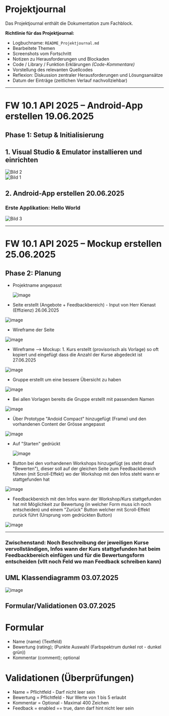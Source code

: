 # Projektjournal

Das Projektjournal enthält die Dokumentation zum Fachblock.

**Richtlinie für das Projektjournal:**

- Logbuchname: `README_Projektjournal.md`  
- Bearbeitete Themen  
- Screenshots vom Fortschritt  
- Notizen zu Herausforderungen und Blockaden  
- Code / Library / Funktion Erklärungen *(Code-Kommentare)*  
- Vorstellung des relevanten Quellcodes  
- Reflexion: Diskussion zentraler Herausforderungen und Lösungsansätze
- Datum der Einträge (zeitlichen Verlauf nachvollziehbar)

---

# FW 10.1 API 2025 – Android-App erstellen 19.06.2025

## Phase 1: Setup & Initialisierung 

## 1. Visual Studio & Emulator installieren und einrichten

![Bild 2](https://github.com/user-attachments/assets/20d99aa0-6a65-486f-ae74-329d37133e86)  
![Bild 1](https://github.com/user-attachments/assets/89d5fd13-c6db-4312-beb9-c5706390c5c1)

## 2. Android-App erstellen 20.06.2025

### Erste Applikation: Hello World

![Bild 3](https://github.com/user-attachments/assets/36651b75-e03d-4522-99f6-ddd191c5791a)

---

# FW 10.1 API 2025 – Mockup erstellen 25.06.2025

## Phase 2: Planung

- Projektname angepasst

  ![image](https://github.com/user-attachments/assets/659e3803-0f65-40c8-894a-0bb0861cabb4)


- Seite erstellt (Angebote + Feedbackbereich) - Input von Herr Kienast (Effizienz) 26.06.2025
  
![image](https://github.com/user-attachments/assets/81d40352-2390-44bd-a8f7-c97d6679a196)

- Wireframe der Seite

![image](https://github.com/user-attachments/assets/47fafa55-168b-4913-a78c-04e09149253c)

- Wireframe --> Mockup: 1. Kurs erstellt (provisorisch als Vorlage) so oft kopiert und eingefügt dass die Anzahl der Kurse abgedeckt ist 27.06.2025

![image](https://github.com/user-attachments/assets/0867db64-baf5-4b7c-801c-93c713b5ea77)

- Gruppe erstellt um eine bessere Übersicht zu haben

![image](https://github.com/user-attachments/assets/49e8503e-e7bd-4632-a04c-e977e938a15c)

- Bei allen Vorlagen bereits die Gruppe erstellt mit passendem Namen

![image](https://github.com/user-attachments/assets/63b6ae9f-e131-42e0-bcba-a4a689cf63fe)

- Über Prototype "Andoid Compact" hinzugefügt (Frame) und den vorhandenen Content der Grösse angepasst

![image](https://github.com/user-attachments/assets/8ff18337-12b3-476b-9ead-a72c7690e688)

- Auf "Starten" gedrückt

  ![image](https://github.com/user-attachments/assets/cb47d625-b2f2-42f3-9558-4cae8216fb2d)

- Button bei den vorhandenen Workshops hinzugefügt (es steht drauf "Bewerten"), dieser soll auf der gleichen Seite zum Feedbackbereich führen (mit Scroll-Effekt) wo der Workshop mit den Infos steht wann er stattgefunden hat

![image](https://github.com/user-attachments/assets/9cd858c0-7601-41d8-8fd5-67b410460aaa)

- Feedbackbereich mit den Infos wann der Workshop/Kurs stattgefunden hat mit Möglichkeit zur Bewertung (in welcher Form muss ich noch entscheiden) und einem "Zurück" Button welcher mit Scroll-Effekt zurück führt (Ursprung vom gedrückten Button)

![image](https://github.com/user-attachments/assets/c67c403a-45a4-4810-b7fc-c258ba654923)

---

### Zwischenstand: Noch Beschreibung der jeweiligen Kurse vervollständigen, Infos wann der Kurs stattgefunden hat beim Feedbackbereich einfügen und für die Bewertungsform entscheiden (vllt noch Feld wo man Feedback schreiben kann)

## UML Klassendiagramm 03.07.2025

![image](https://github.com/user-attachments/assets/8c325ebc-73c3-4b31-83d0-4472c6dcd2cc)

## Formular/Validationen 03.07.2025

# Formular

- Name (name) (Textfeld)
- Bewertung (rating); (Punkte Auswahl (Farbspektrum dunkel rot - dunkel grün))
- Kommentar (comment); optional

# Validationen (Überprüfungen)

- Name = Pflichtfeld - Darf nicht leer sein
- Bewertung = Pflichtfeld - Nur Werte von 1 bis 5 erlaubt
- Kommentar = Optional - Maximal 400 Zeichen
- Feedback = enabled == true, dann darf hint nicht leer sein


  

  



